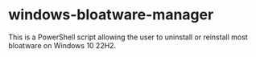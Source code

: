 # windows-bloatware-manager

This is a PowerShell script allowing the user to uninstall or reinstall most bloatware on Windows 10 22H2.
